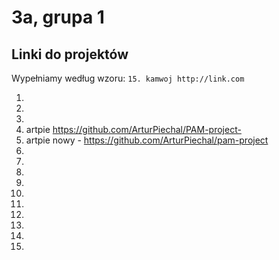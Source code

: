 # 3a, grupa 1

## Linki do projektów

Wypełniamy według wzoru:
`15. kamwoj http://link.com`

1.
2.
3.
4. artpie https://github.com/ArturPiechal/PAM-project-
5. artpie nowy - https://github.com/ArturPiechal/pam-project
6.
7.
8.
9.
10.
11.
12.
13.
14.
15.

